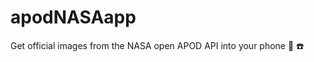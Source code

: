 # apodNASAapp

Get official images from the NASA open APOD API into your phone :satellite: :phone: 
